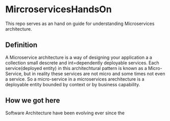 # MircroservicesHandsOn
This repo serves as an hand on guide for understanding Microservices architecture.

## Definition 
A Microservice architecture is a way of designing your application a a collection small descrete and int=dependently deployable services. Each service(deployed entity) in this architechtural pattern is known as a Micro-Service, but in reality these services are not micro and some times not even a service. So a micro-service in a microservices arechitecture is a deployable entity bounded by context or by business capability.

## How we got here
Software Architecture have been evolving ever since the 
